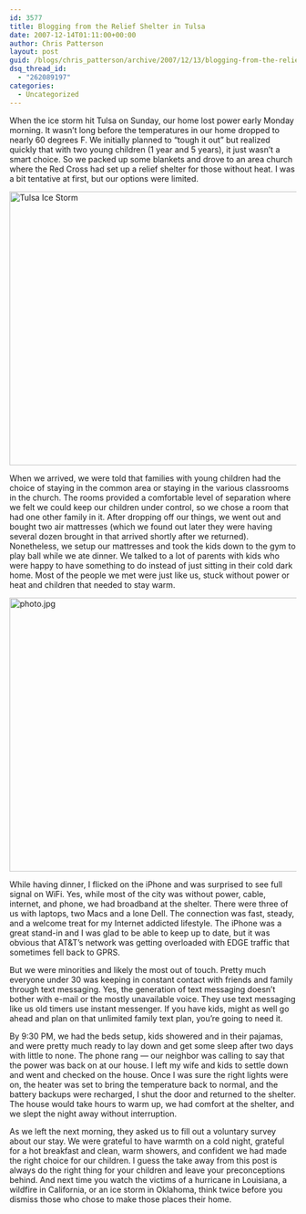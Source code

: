 ```yaml
---
id: 3577
title: Blogging from the Relief Shelter in Tulsa
date: 2007-12-14T01:11:00+00:00
author: Chris Patterson
layout: post
guid: /blogs/chris_patterson/archive/2007/12/13/blogging-from-the-relief-shelter-in-tulsa.aspx
dsq_thread_id:
  - "262089197"
categories:
  - Uncategorized
---
```

When the ice storm hit Tulsa on Sunday, our home lost power early Monday morning. It wasn&#8217;t long before the temperatures in our home dropped to nearly 60 degrees F. We initially planned to &#8220;tough it out&#8221; but realized quickly that with two young children (1 year and 5 years), it just wasn&#8217;t a smart choice. So we packed up some blankets and drove to an area church where the Red Cross had set up a relief shelter for those without heat. I was a bit tentative at first, but our options were limited. 

[<img src="http://farm3.static.flickr.com/2346/2102696824_31d1178790_o.jpg" alt="Tulsa Ice Storm" border="0" width="640" height="480" />](http://www.flickr.com/photos/7381190@N06/2102696824 "View 'Tulsa Ice Storm' on Flickr.com")

When we arrived, we were told that families with young children had the choice of staying in the common area or staying in the various classrooms in the church. The rooms provided a comfortable level of separation where we felt we could keep our children under control, so we chose a room that had one other family in it. After dropping off our things, we went out and bought two air mattresses (which we found out later they were having several dozen brought in that arrived shortly after we returned). Nonetheless, we setup our mattresses and took the kids down to the gym to play ball while we ate dinner. We talked to a lot of parents with kids who were happy to have something to do instead of just sitting in their cold dark home. Most of the people we met were just like us, stuck without power or heat and children that needed to stay warm.

[<img src="http://farm3.static.flickr.com/2014/2104906932_a697152104_o.jpg" alt="photo.jpg" border="0" width="640" height="480" />](http://www.flickr.com/photos/7381190@N06/2104906932 "View 'photo.jpg' on Flickr.com")

While having dinner, I flicked on the iPhone and was surprised to see full signal on WiFi. Yes, while most of the city was without power, cable, internet, and phone, we had broadband at the shelter. There were three of us with laptops, two Macs and a lone Dell. The connection was fast, steady, and a welcome treat for my Internet addicted lifestyle. The iPhone was a great stand-in and I was glad to be able to keep up to date, but it was obvious that AT&T&#8217;s network was getting overloaded with EDGE traffic that sometimes fell back to GPRS.

But we were minorities and likely the most out of touch. Pretty much everyone under 30 was keeping in constant contact with friends and family through text messaging. Yes, the generation of text messaging doesn&#8217;t bother with e-mail or the mostly unavailable voice. They use text messaging like us old timers use instant messenger. If you have kids, might as well go ahead and plan on that unlimited family text plan, you&#8217;re going to need it.

By 9:30 PM, we had the beds setup, kids showered and in their pajamas, and were pretty much ready to lay down and get some sleep after two days with little to none. The phone rang &#8212; our neighbor was calling to say that the power was back on at our house. I left my wife and kids to settle down and went and checked on the house. Once I was sure the right lights were on, the heater was set to bring the temperature back to normal, and the battery backups were recharged, I shut the door and returned to the shelter. The house would take hours to warm up, we had comfort at the shelter, and we slept the night away without interruption. 

As we left the next morning, they asked us to fill out a voluntary survey about our stay. We were grateful to have warmth on a cold night, grateful for a hot breakfast and clean, warm showers, and confident we had made the right choice for our children. I guess the take away from this post is always do the right thing for your children and leave your preconceptions behind. And next time you watch the victims of a hurricane in Louisiana, a wildfire in California, or an ice storm in Oklahoma, think twice before you dismiss those who chose to make those places their home.